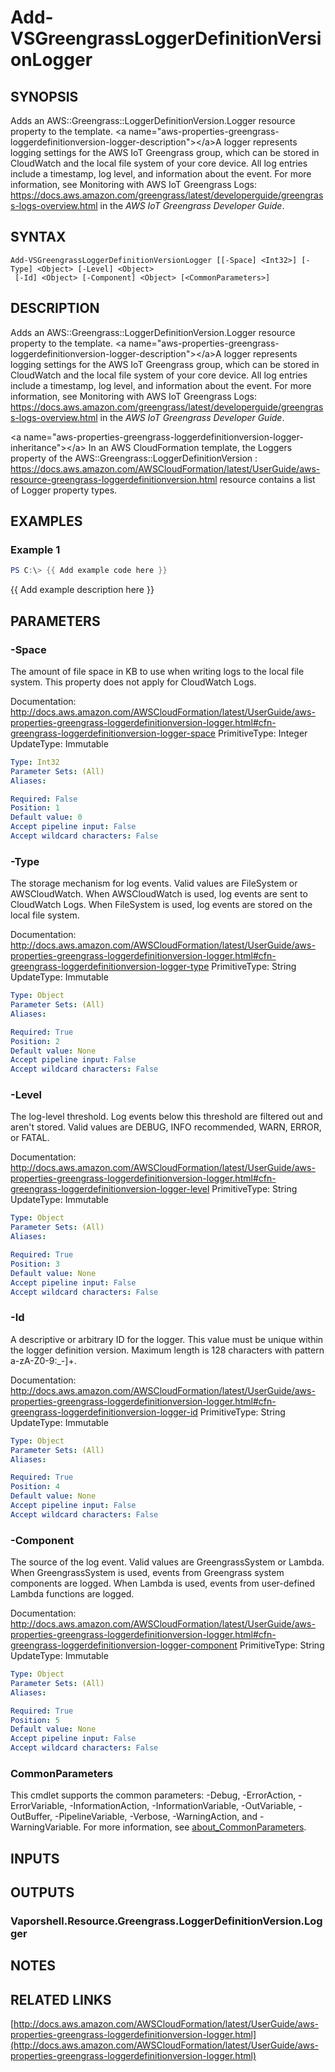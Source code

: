 # Add-VSGreengrassLoggerDefinitionVersionLogger

## SYNOPSIS
Adds an AWS::Greengrass::LoggerDefinitionVersion.Logger resource property to the template.
\<a name="aws-properties-greengrass-loggerdefinitionversion-logger-description"\>\</a\>A logger represents logging settings for the AWS IoT Greengrass group, which can be stored in CloudWatch and the local file system of your core device.
All log entries include a timestamp, log level, and information about the event.
For more information, see Monitoring with AWS IoT Greengrass Logs: https://docs.aws.amazon.com/greengrass/latest/developerguide/greengrass-logs-overview.html in the *AWS IoT Greengrass Developer Guide*.

## SYNTAX

```
Add-VSGreengrassLoggerDefinitionVersionLogger [[-Space] <Int32>] [-Type] <Object> [-Level] <Object>
 [-Id] <Object> [-Component] <Object> [<CommonParameters>]
```

## DESCRIPTION
Adds an AWS::Greengrass::LoggerDefinitionVersion.Logger resource property to the template.
\<a name="aws-properties-greengrass-loggerdefinitionversion-logger-description"\>\</a\>A logger represents logging settings for the AWS IoT Greengrass group, which can be stored in CloudWatch and the local file system of your core device.
All log entries include a timestamp, log level, and information about the event.
For more information, see Monitoring with AWS IoT Greengrass Logs: https://docs.aws.amazon.com/greengrass/latest/developerguide/greengrass-logs-overview.html in the *AWS IoT Greengrass Developer Guide*.

\<a name="aws-properties-greengrass-loggerdefinitionversion-logger-inheritance"\>\</a\> In an AWS CloudFormation template, the Loggers property of the  AWS::Greengrass::LoggerDefinitionVersion : https://docs.aws.amazon.com/AWSCloudFormation/latest/UserGuide/aws-resource-greengrass-loggerdefinitionversion.html resource contains a list of Logger property types.

## EXAMPLES

### Example 1
```powershell
PS C:\> {{ Add example code here }}
```

{{ Add example description here }}

## PARAMETERS

### -Space
The amount of file space in KB to use when writing logs to the local file system.
This property does not apply for CloudWatch Logs.

Documentation: http://docs.aws.amazon.com/AWSCloudFormation/latest/UserGuide/aws-properties-greengrass-loggerdefinitionversion-logger.html#cfn-greengrass-loggerdefinitionversion-logger-space
PrimitiveType: Integer
UpdateType: Immutable

```yaml
Type: Int32
Parameter Sets: (All)
Aliases:

Required: False
Position: 1
Default value: 0
Accept pipeline input: False
Accept wildcard characters: False
```

### -Type
The storage mechanism for log events.
Valid values are FileSystem or AWSCloudWatch.
When AWSCloudWatch is used, log events are sent to CloudWatch Logs.
When FileSystem is used, log events are stored on the local file system.

Documentation: http://docs.aws.amazon.com/AWSCloudFormation/latest/UserGuide/aws-properties-greengrass-loggerdefinitionversion-logger.html#cfn-greengrass-loggerdefinitionversion-logger-type
PrimitiveType: String
UpdateType: Immutable

```yaml
Type: Object
Parameter Sets: (All)
Aliases:

Required: True
Position: 2
Default value: None
Accept pipeline input: False
Accept wildcard characters: False
```

### -Level
The log-level threshold.
Log events below this threshold are filtered out and aren't stored.
Valid values are DEBUG, INFO recommended, WARN, ERROR, or FATAL.

Documentation: http://docs.aws.amazon.com/AWSCloudFormation/latest/UserGuide/aws-properties-greengrass-loggerdefinitionversion-logger.html#cfn-greengrass-loggerdefinitionversion-logger-level
PrimitiveType: String
UpdateType: Immutable

```yaml
Type: Object
Parameter Sets: (All)
Aliases:

Required: True
Position: 3
Default value: None
Accept pipeline input: False
Accept wildcard characters: False
```

### -Id
A descriptive or arbitrary ID for the logger.
This value must be unique within the logger definition version.
Maximum length is 128 characters with pattern a-zA-Z0-9:_-\]+.

Documentation: http://docs.aws.amazon.com/AWSCloudFormation/latest/UserGuide/aws-properties-greengrass-loggerdefinitionversion-logger.html#cfn-greengrass-loggerdefinitionversion-logger-id
PrimitiveType: String
UpdateType: Immutable

```yaml
Type: Object
Parameter Sets: (All)
Aliases:

Required: True
Position: 4
Default value: None
Accept pipeline input: False
Accept wildcard characters: False
```

### -Component
The source of the log event.
Valid values are GreengrassSystem or Lambda.
When GreengrassSystem is used, events from Greengrass system components are logged.
When Lambda is used, events from user-defined Lambda functions are logged.

Documentation: http://docs.aws.amazon.com/AWSCloudFormation/latest/UserGuide/aws-properties-greengrass-loggerdefinitionversion-logger.html#cfn-greengrass-loggerdefinitionversion-logger-component
PrimitiveType: String
UpdateType: Immutable

```yaml
Type: Object
Parameter Sets: (All)
Aliases:

Required: True
Position: 5
Default value: None
Accept pipeline input: False
Accept wildcard characters: False
```

### CommonParameters
This cmdlet supports the common parameters: -Debug, -ErrorAction, -ErrorVariable, -InformationAction, -InformationVariable, -OutVariable, -OutBuffer, -PipelineVariable, -Verbose, -WarningAction, and -WarningVariable. For more information, see [about_CommonParameters](http://go.microsoft.com/fwlink/?LinkID=113216).

## INPUTS

## OUTPUTS

### Vaporshell.Resource.Greengrass.LoggerDefinitionVersion.Logger
## NOTES

## RELATED LINKS

[http://docs.aws.amazon.com/AWSCloudFormation/latest/UserGuide/aws-properties-greengrass-loggerdefinitionversion-logger.html](http://docs.aws.amazon.com/AWSCloudFormation/latest/UserGuide/aws-properties-greengrass-loggerdefinitionversion-logger.html)

